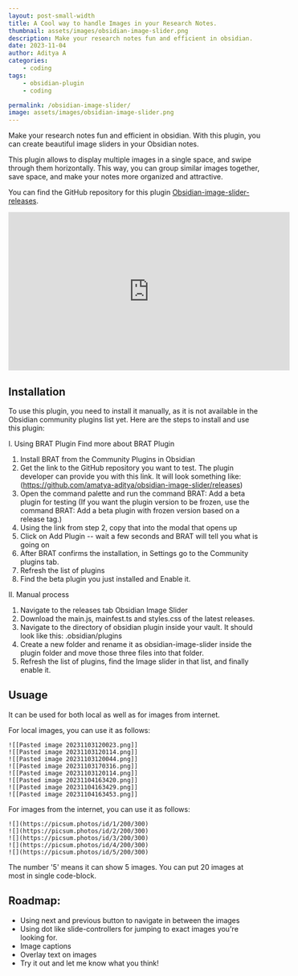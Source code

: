 ```yaml
---
layout: post-small-width
title: A Cool way to handle Images in your Research Notes.
thumbnail: assets/images/obsidian-image-slider.png
description: Make your research notes fun and efficient in obsidian.
date: 2023-11-04
author: Aditya A
categories:
    - coding
tags:
    - obsidian-plugin
    - coding

permalink: /obsidian-image-slider/
image: assets/images/obsidian-image-slider.png
---
```





Make your research notes fun and efficient in obsidian. With this plugin, you can create beautiful image sliders in your Obsidian notes.

This plugin allows to display multiple images in a single space, and swipe through them horizontally. This way, you can group similar images together, save space, and make your notes more organized and attractive.



You can find the GitHub repository for this plugin [Obsidian-image-slider-releases](https://github.com/amatya-aditya/obsidian-image-slider/releases).



<div class="row mt-3">
    <div class="col-sm mt-3 mt-md-0"  style="text-align: center;" >
        <iframe width="560" height="315" src="https://www.youtube.com/embed/4K93y2C2Mbo?si=WY-fDtpeqv0H-_YE&amp;controls=0" title="YouTube video player" frameborder="0" allow="accelerometer; autoplay; clipboard-write; encrypted-media; gyroscope; picture-in-picture; web-share" allowfullscreen></iframe>
    </div>
</div>

## Installation
To use this plugin, you need to install it manually, as it is not available in the Obsidian community plugins list yet. Here are the steps to install and use this plugin:

I. Using BRAT Plugin Find more about BRAT Plugin

1. Install BRAT from the Community Plugins in Obsidian
2. Get the link to the GitHub repository you want to test. The plugin developer can provide you with this link. It will look something like: (https://github.com/amatya-aditya/obsidian-image-slider/releases)
3. Open the command palette and run the command BRAT: Add a beta plugin for testing (If you want the plugin version to be frozen, use the command BRAT: Add a beta plugin with frozen version based on a release tag.)
4. Using the link from step 2, copy that into the modal that opens up
5. Click on Add Plugin -- wait a few seconds and BRAT will tell you what is going on
6. After BRAT confirms the installation, in Settings go to the Community plugins tab.
7. Refresh the list of plugins
8. Find the beta plugin you just installed and Enable it.

II. Manual process

1. Navigate to the releases tab Obsidian Image Slider
2. Download the main.js, mainfest.ts and styles.css of the latest releases.
3. Navigate to the directory of obsidian plugin inside your vault. It should look like this: .obsidian/plugins
4. Create a new folder and rename it as obsidian-image-slider inside the plugin folder and move those three files into that folder.
5. Refresh the list of plugins, find the Image slider in that list, and finally enable it.


## Usuage

It can be used for both local as well as for images from internet. 

For local images, you can use it as follows:

```image-slider-8
![[Pasted image 20231103120023.png]]
![[Pasted image 20231103120114.png]]
![[Pasted image 20231103120044.png]]
![[Pasted image 20231103170316.png]]
![[Pasted image 20231103120114.png]]
![[Pasted image 20231104163420.png]]
![[Pasted image 20231104163429.png]]
![[Pasted image 20231104163453.png]]
```
For images from the internet, you can use it as follows:

```image-slider-5
![](https://picsum.photos/id/1/200/300)
![](https://picsum.photos/id/2/200/300)
![](https://picsum.photos/id/3/200/300)
![](https://picsum.photos/id/4/200/300)
![](https://picsum.photos/id/5/200/300)
```

The number '5' means it can show 5 images. You can put 20 images at most in single code-block.

## Roadmap:

- Using next and previous button to navigate in between the images
- Using dot like slide-controllers for jumping to exact images you're looking for.
- Image captions
- Overlay text on images
- Try it out and let me know what you think!



